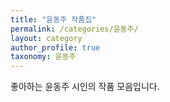 ```yaml
---
title: "윤동주 작품집"
permalink: /categories/윤동주/
layout: category
author_profile: true
taxonomy: 윤동주
---
```



좋아하는 윤동주 시인의 작품 모음입니다.
